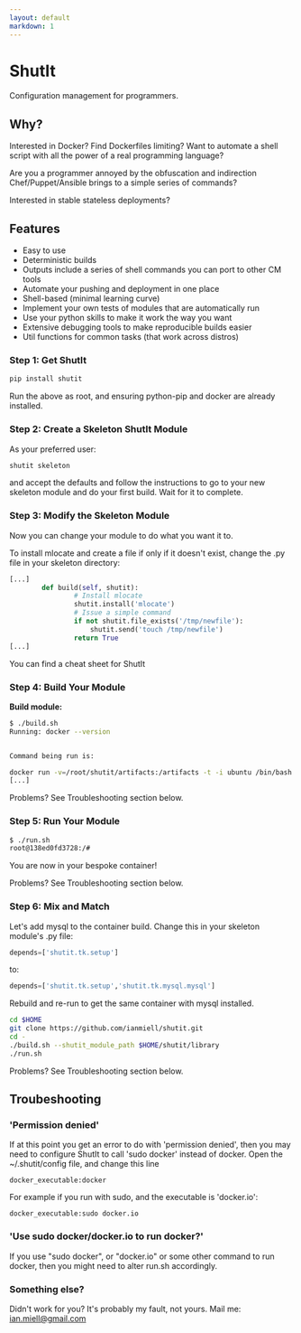 ```yaml
---
layout: default
markdown: 1
---
```

# ShutIt #

Configuration management for programmers.

## Why? ##

Interested in Docker? Find Dockerfiles limiting? Want to automate a shell script with all the power of a real programming language?

Are you a programmer annoyed by the obfuscation and indirection Chef/Puppet/Ansible brings to a simple series of commands?

Interested in stable stateless deployments?

## Features ##

 - Easy to use
 - Deterministic builds
 - Outputs include a series of shell commands you can port to other CM tools
 - Automate your pushing and deployment in one place
 - Shell-based (minimal learning curve)
 - Implement your own tests of modules that are automatically run
 - Use your python skills to make it work the way you want
 - Extensive debugging tools to make reproducible builds easier
 - Util functions for common tasks (that work across distros)

### Step 1: Get ShutIt ###

```sh
pip install shutit
```

Run the above as root, and ensuring python-pip and docker are already installed.


### Step 2: Create a Skeleton ShutIt Module ###

As your preferred user:

```sh
shutit skeleton
```

and accept the defaults and follow the instructions to go to your new skeleton module and do your first build. Wait for it to complete.


### Step 3: Modify the Skeleton Module ###

Now you can change your module to do what you want it to.

To install mlocate and create a file if only if it doesn't exist, change the .py file in your skeleton directory:

```python
[...]
        def build(self, shutit):
                # Install mlocate
                shutit.install('mlocate')
				# Issue a simple command
				if not shutit.file_exists('/tmp/newfile'):
                	shutit.send('touch /tmp/newfile')
                return True
[...]
```

You can find a cheat sheet for ShutIt

### Step 4: Build Your Module ###

**Build module:**

```sh
$ ./build.sh
Running: docker --version


Command being run is:

docker run -v=/root/shutit/artifacts:/artifacts -t -i ubuntu /bin/bash
[...]
```

Problems? See Troubleshooting section below.



### Step 5: Run Your Module ###

```sh
$ ./run.sh
root@138ed0fd3728:/#
```

You are now in your bespoke container!

Problems? See Troubleshooting section below.


### Step 6: Mix and Match ###

Let's add mysql to the container build. Change this in your skeleton module's .py file:

```python
depends=['shutit.tk.setup']
```

to:

```python
depends=['shutit.tk.setup','shutit.tk.mysql.mysql']
```

Rebuild and re-run to get the same container with mysql installed.


```sh
cd $HOME
git clone https://github.com/ianmiell/shutit.git
cd -
./build.sh --shutit_module_path $HOME/shutit/library
./run.sh
```

Problems? See Troubleshooting section below.



## Troubeshooting ##

### 'Permission denied' ###

If at this point you get an error to do with 'permission denied', then you may need to configure ShutIt to call 'sudo docker' instead of docker. Open the ~/.shutit/config file, and change this line

```
docker_executable:docker
```

For example if you run with sudo, and the executable is 'docker.io':

```
docker_executable:sudo docker.io
```


### 'Use sudo docker/docker.io to run docker?' ###

If you use "sudo docker", or "docker.io" or some other command to run docker, then you might need to alter run.sh accordingly.



### Something else? ###

Didn't work for you? It's probably my fault, not yours. Mail me: ian.miell@gmail.com
